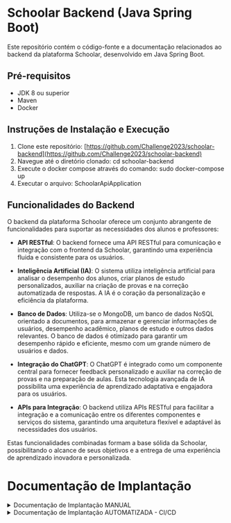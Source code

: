 # Schoolar Backend (Java Spring Boot)

Este repositório contém o código-fonte e a documentação relacionados ao backend da plataforma Schoolar, desenvolvido em Java Spring Boot.

## Pré-requisitos
- JDK 8 ou superior
- Maven
- Docker

## Instruções de Instalação e Execução
1. Clone este repositório: [https://github.com/Challenge2023/schoolar-backend](https://github.com/Challenge2023/schoolar-backend)
2. Navegue até o diretório clonado: cd schoolar-backend
3. Execute o docker compose através do comando: sudo docker-compose up
4. Executar o arquivo: SchoolarApiApplication


## Funcionalidades do Backend
O backend da plataforma Schoolar oferece um conjunto abrangente de funcionalidades para suportar as necessidades dos alunos e professores:

- **API RESTful**: O backend fornece uma API RESTful para comunicação e integração com o frontend da Schoolar, garantindo uma experiência fluida e consistente para os usuários.

- **Inteligência Artificial (IA)**: O sistema utiliza inteligência artificial para analisar o desempenho dos alunos, criar planos de estudo personalizados, auxiliar na criação de provas e na correção automatizada de respostas. A IA é o coração da personalização e eficiência da plataforma.

- **Banco de Dados**: Utiliza-se o MongoDB, um banco de dados NoSQL orientado a documentos, para armazenar e gerenciar informações de usuários, desempenho acadêmico, planos de estudo e outros dados relevantes. O banco de dados é otimizado para garantir um desempenho rápido e eficiente, mesmo com um grande número de usuários e dados.

- **Integração do ChatGPT**: O ChatGPT é integrado como um componente central para fornecer feedback personalizado e auxiliar na correção de provas e na preparação de aulas. Esta tecnologia avançada de IA possibilita uma experiência de aprendizado adaptativa e engajadora para os usuários.

- **APIs para Integração**: O backend utiliza APIs RESTful para facilitar a integração e a comunicação entre os diferentes componentes e serviços do sistema, garantindo uma arquitetura flexível e adaptável às necessidades dos usuários.

Estas funcionalidades combinadas formam a base sólida da Schoolar, possibilitando o alcance de seus objetivos e a entrega de uma experiência de aprendizado inovadora e personalizada.

# Documentação de Implantação

<details>
<summary>Documentação de Implantação MANUAL</summary>

## Índice

1. [Gerar build do projeto](#gerar-build-do-projeto)
2. [Criar um Grupo de Recursos](#criar-um-grupo-de-recursos)
3. [Criar um Registro de Contêiner do Azure (ACR)](#criar-um-registro-de-contêiner-do-azure-acr)
4. [Autenticar o Docker com o ACR](#autenticar-o-docker-com-o-acr)
5. [Construir a Imagem Docker Localmente](#construir-a-imagem-docker-localmente)
6. [Marcar e Empurrar a Imagem para o ACR](#marcar-e-empurrar-a-imagem-para-o-acr)
7. [Habilitar permissão de administrador](#habilitar-permissão-de-administrador)
8. [Verificar Senha do ACR](#verificar-senha-do-acr)
9. [Criar Contêiner da Aplicação Spring Boot](#criar-contêiner-da-aplicação-spring-boot)
10. [Verificar Estado da Implantação](#verificar-estado-da-implantação)

---

### Gerar build do projeto

Para gerar o build do projeto, execute o seguinte comando:

```bash
mvn clean install
```

---

### Criar um Grupo de Recursos

Para criar um novo grupo de recursos no Azure, use o comando:

```bash
az group create --name schoolargroup --location eastus
```

---

### Criar um Registro de Contêiner do Azure (ACR)

Execute o seguinte comando para criar um ACR:

```bash
az acr create --resource-group schoolargroup --name schoolaracr --sku Basic
```

---

### Autenticar o Docker com o ACR

Para autenticar o Docker com o ACR, execute o seguinte comando:

```bash
az acr login --name schoolaracr
```

---

### Construir a Imagem Docker Localmente

Execute o comando abaixo para construir a imagem Docker:

```bash
docker build -t schoolar-api .
```

---

### Marcar e Empurrar a Imagem para o ACR

Para marcar e empurrar a imagem para o ACR, use os seguintes comandos:

```bash
docker tag schoolar-api schoolaracr.azurecr.io/schoolar-api:v1
docker push schoolaracr.azurecr.io/schoolar-api:v1
```

---

### Habilitar permissão de administrador

Para habilitar a permissão de administrador no ACR, use o comando:

```bash
az acr update -n schoolaracr --admin-enabled true
```

---

### Verificar Senha do ACR

Para verificar a senha do ACR, use o comando:

```bash
az acr credential show --name schoolaracr
```

---

### Criar Contêiner da Aplicação Spring Boot

Para criar o contêiner da aplicação Spring Boot, execute o seguinte comando:

```bash
az container create --resource-group schoolargroup --name schoolar-api --image schoolaracr.azurecr.io/schoolar-api:v1 --cpu 1 --memory 1 --ports 8080 --ip-address public
```

---

### Verificar Estado da Implantação

Para verificar o estado da implantação, você pode usar os seguintes comandos:

```bash
az container show --resource-group schoolargroup --name schoolar-api --query "{FQDN:ipAddress.fqdn,IP:ipAddress.ip,ProvisioningState:provisioningState}" --out table
```

</details>

<details>
<summary>Documentação de Implantação AUTOMATIZADA - CI/CD</summary>

## Índice
1. [Introdução](#introdução)
2. [Descrição Detalhada do Pipeline](#descrição-detalhada-do-pipeline)
   1. [CI - Integração Contínua](#ci---integração-contínua)
   2. [CD - Entrega Contínua](#cd---entrega-contínua)
3. [Especificação Técnica](#especificação-técnica)
4. [Configuração do Ambiente](#configuração-do-ambiente)
5. [Segurança e Melhores Práticas](#segurança-e-melhores-práticas)
6. [Conclusão](#conclusão)

### Introdução
Este documento oferece uma visão detalhada do pipeline de CI/CD implementado para a Schoolar API, usando Azure DevOps. O objetivo é fornecer um entendimento claro de cada etapa e processo envolvido, garantindo eficiência e confiabilidade nas implantações.

### Descrição Detalhada do Pipeline

#### CI - Integração Contínua
1. **Trigger de Commit (Build Maven CI)**: 
   - O pipeline é iniciado automaticamente a cada commit na branch principal (`main`). 
   - **Nome da Build**: `Schoolar_API_CI_Build`.
2. **Execução de Testes com Maven (Test Execution)**:
   - `task: Maven@3`: A tarefa Maven é utilizada para compilar o código-fonte.
   - `inputs`: 
     - `mavenPomFile: 'pom.xml'`: Especifica o arquivo POM do Maven.
     - `goals: 'clean package'`: Limpa o build anterior e cria um novo pacote, incluindo a execução de testes.
   - **Resultado**: Gera um artefato (`schoolar-api.jar`) na pasta `target/`.

#### CD - Entrega Contínua
1. **Preparação para o Deploy (Pre-Deployment)**:
   - `task: AzureContainerApps@1`: Configura o deploy do aplicativo no Azure Container Apps.
   - `inputs`: 
     - `azureSubscription`: Especifica a subscrição Azure utilizada.
     - `acrName`, `acrUsername`, `acrPassword`: Detalhes do Azure Container Registry.
     - `containerAppName: 'schoolar-api'`: Nome do aplicativo de container.
     - `resourceGroup: 'schoolargroup'`: Grupo de recursos do Azure.
   - **Nome da Build**: `Schoolar_API_CD_Deployment`.
2. **Implantação no Azure Container Apps (Deployment Execution)**:
   - Utiliza a imagem Docker, especificada na build anterior, para realizar o deploy.
   - Configura o ambiente de produção, incluindo a definição da porta (`8080`) e localização geográfica (`eastus`).

### Especificação Técnica
- **Linguagem de Programação**: Java (Spring Boot).
- **Sistema de Build**: Maven.
- **Contêinerização**: Docker.
- **Ambiente de Produção**: Azure Container Apps.

### Configuração do Ambiente
- **Azure DevOps**: Usado para gerenciar e automatizar o pipeline.
- **Maven**: Gerencia dependências e processo de build.
- **Docker**: Criação de contêineres para a aplicação.
- **Azure Container Registry (ACR)**: Armazena imagens Docker.
- **Azure Container Apps**: Hospeda e gerencia a aplicação em contêineres.

### Segurança e Melhores Práticas
- **Gestão de Credenciais**: Uso de variáveis de grupo e segredos para proteger credenciais.
- **Monitoramento de Qualidade de Código**: Testes automatizados e revisões de código para manter altos padrões.

## Diagrama

[![]([https://mermaid.ink/img/pako:eNp1k8Fu2zAMhl-F8GkDmj2ADwMSO0ndNkXQZjvM6YGVmUSLJRmSPLSr-zDDDgMK9Lgn8IuNlp2sGTAfDFv6f34UST1FwhQUxdHWYrWDVbrWwM84z3T7KqSJITFKSQ8aYWJRix0sUOo7GI0-Nisrt1uyDUzeTWpZFrz1jTQk2fs-yiSopg8kao8NJPmKnCcHn7T07Q8rjQOCgiDTnpjf_mp_mrvemgTrbS3IOdNAmk9VhcJ4VKS9AWFUDzuRz7DcMWeaXxsvN1KghbDUMXr0IE-DfGw9bZCjzcliwZRZvqzvS_aFTDrXQRKDEztjSrQjrOSHr2iHSLMuEszzpaUKhyNA9wUpVaV5HGTzvl7o9jD-XltKjPZcRrLjqnINnOe84LytBzBCpnBLClIj9nRgnQdW1pWitpYPN4gCbpzcDLIsyC7yPgHQpkfCkQkddBBfhMR4ayO39SH_gi3qXnKlqYFLHgUpJOO6AO1LF2EwXwbSVf7W_pv7y4W7IX4RTB8q4-SxnEtjPQ7mq2Be5J_Jhl4d0VPnuRt9EaoSOem3g7EICZ_swITUqBuVQhbc_ut8KSsqOc8uY1HW7WvRT8wwTieR-gHR_8D-M0THnkZnkSKrUBZ8dZ66eOvI70jROor5s0C7X0dr_cw6rL25fdQiirm_dBbVVYGeUok88SqKN1g6Xq1QfzHm7z-fxRu76O9muKLPfwBwg0uK?type=png)](https://mermaid.live/edit#pako:eNp1k8Fu2zAMhl-F8GkDmj2ADwMSO0ndNkXQZjvM6YGVmUSLJRmSPLSr-zDDDgMK9Lgn8IuNlp2sGTAfDFv6f34UST1FwhQUxdHWYrWDVbrWwM84z3T7KqSJITFKSQ8aYWJRix0sUOo7GI0-Nisrt1uyDUzeTWpZFrz1jTQk2fs-yiSopg8kao8NJPmKnCcHn7T07Q8rjQOCgiDTnpjf_mp_mrvemgTrbS3IOdNAmk9VhcJ4VKS9AWFUDzuRz7DcMWeaXxsvN1KghbDUMXr0IE-DfGw9bZCjzcliwZRZvqzvS_aFTDrXQRKDEztjSrQjrOSHr2iHSLMuEszzpaUKhyNA9wUpVaV5HGTzvl7o9jD-XltKjPZcRrLjqnINnOe84LytBzBCpnBLClIj9nRgnQdW1pWitpYPN4gCbpzcDLIsyC7yPgHQpkfCkQkddBBfhMR4ayO39SH_gi3qXnKlqYFLHgUpJOO6AO1LF2EwXwbSVf7W_pv7y4W7IX4RTB8q4-SxnEtjPQ7mq2Be5J_Jhl4d0VPnuRt9EaoSOem3g7EICZ_swITUqBuVQhbc_ut8KSsqOc8uY1HW7WvRT8wwTieR-gHR_8D-M0THnkZnkSKrUBZ8dZ66eOvI70jROor5s0C7X0dr_cw6rL25fdQiirm_dBbVVYGeUok88SqKN1g6Xq1QfzHm7z-fxRu76O9muKLPfwBwg0uK](https://i.postimg.cc/zvPNc0pS/Whats-App-Image-2023-11-12-at-09-50-42-1.jpg))

### Conclusão
Este pipeline de CI/CD detalhado para a Schoolar API assegura uma integração e entrega eficientes, com foco na qualidade, segurança e confiabilidade do aplicativo.



</details>
